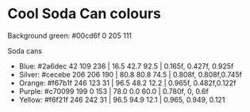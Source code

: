 # Cool Soda Can colours

Background green: #00cd6f 0 205 111

Soda cans
  + Blue: #2a6dec 42 109 236 | 16.5 42.7 92.5 | 0.165f, 0.427f, 0.925f
  + Silver: #cecebe 206 206 190 | 80.8 80.8 74.5 | 0.808f, 0.808f,0.745f
  + Orange: #f67b1f 246 123 31 | 96.5 48.2 12.2 | 0.965f, 0.482f,0.122f
  + Purple: #c70099 199 0 153 | 78.0 0.0 60.0 | 0.780f, 0, 0.6f
  + Yellow: #f6f21f 246 242 31 | 96.5 94.9 12.1 | 0.965, 0.949, 0.121
